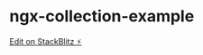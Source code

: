 # ngx-collection-example

[Edit on StackBlitz ⚡️](https://stackblitz.com/edit/ngx-collection-example)